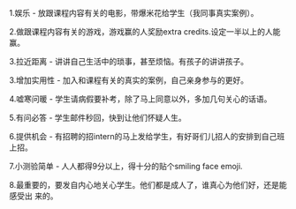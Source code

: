 1.娱乐 - 放跟课程内容有关的电影，带爆米花给学生（我同事真实案例）。

2.做跟课程内容有关的游戏，游戏赢的人奖励extra  credits.设定一半以上的人能赢。

3.拉近距离 - 讲讲自己生活中的琐事，甚至烦恼。有孩子的讲讲孩子。

3.增加实用性 - 加入和课程有关的真实的案例，自己亲身参与的更好。

4.嘘寒问暖 - 学生请病假要补考，除了马上同意以外，多加几句关心的话语。

5.有问必答 - 学生邮件秒回，快到让他们怀疑人生。

6.提供机会 - 有招聘的招intern的马上发给学生，有好哥们儿招人的安排到自己班上招。

7.小测验简单 - 人人都得9分以上，得十分的贴个smiling face emoji.

8.最重要的，要发自内心地关心学生。他们都是成人了，谁真心为他们好，还是能感受出
来的。
